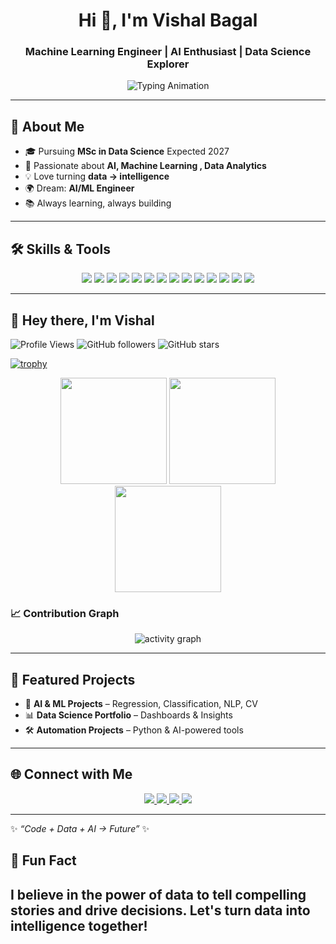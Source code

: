 <!-- Header Banner -->
<h1 align="center">Hi 👋, I'm Vishal Bagal</h1>
<h3 align="center">Machine Learning Engineer | AI Enthusiast | Data Science Explorer</h3>

<p align="center">
  <img src="https://readme-typing-svg.demolab.com?font=Fira+Code&pause=1000&color=FF5733&center=true&vCenter=true&width=435&lines=AI+Engineer+in+progress;ML+System+Designer;Full+Stack+Data+Science+Developer" alt="Typing Animation" />
</p>

---

## 🚀 About Me
- 🎓 Pursuing **MSc in Data Science** Expected 2027  
- 🤖 Passionate about **AI, Machine Learning , Data Analytics**  
- 💡 Love turning **data → intelligence**  
- 🌍 Dream: **AI/ML Engineer**  
- 📚 Always learning, always building  

---


  
## 🛠️ Skills & Tools  
<p align="center">
  <img src="https://img.shields.io/badge/Python-3776AB?style=for-the-badge&logo=python&logoColor=white"/>
  <img src="https://img.shields.io/badge/Machine%20Learning-102230?style=for-the-badge&logo=scikit-learn&logoColor=F7931E"/>
  <img src="https://img.shields.io/badge/Pandas-150458?style=for-the-badge&logo=pandas&logoColor=white"/>
  <img src="https://img.shields.io/badge/Numpy-013243?style=for-the-badge&logo=numpy&logoColor=white"/>
  <img src="https://img.shields.io/badge/SQL-CC2927?style=for-the-badge&logo=databricks&logoColor=white"/>
  <img src="https://img.shields.io/badge/Matplotlib-11557c?style=for-the-badge&logo=plotly&logoColor=white"/>
  <img src="https://img.shields.io/badge/Seaborn-268bd2?style=for-the-badge&logo=python&logoColor=white"/>
  <img src="https://img.shields.io/badge/Jupyter-F37626?style=for-the-badge&logo=jupyter&logoColor=white"/>
  <img src="https://img.shields.io/badge/VSCode-0078d7?style=for-the-badge&logo=visual-studio-code&logoColor=white"/>
  <img src="https://img.shields.io/badge/GitHub-181717?style=for-the-badge&logo=github&logoColor=white"/>
  <img src="https://img.shields.io/badge/Spyder%20IDE-FF0000?style=for-the-badge&logo=spyder-ide&logoColor=white"/>
  <img src="https://img.shields.io/badge/PyTorch-EE4C2C?style=for-the-badge&logo=pytorch&logoColor=white"/>
  <img src="https://img.shields.io/badge/Excel-217346?style=for-the-badge&logo=microsoft-excel&logoColor=white"/>
  <img src="https://img.shields.io/badge/PyCharm-000000?style=for-the-badge&logo=pycharm&logoColor=white"/>
</p>



---



## 👋 Hey there, I'm Vishal  
![Profile Views](https://komarev.com/ghpvc/?username=VB9464&color=blue)
![GitHub followers](https://img.shields.io/github/followers/VB9464?label=Follow&style=social)
![GitHub stars](https://img.shields.io/github/stars/VB9464?affiliations=OWNER%2CCOLLABORATOR&style=social)
<!--START_SECTION:activity-->
 
 [![trophy](https://github-profile-trophy.vercel.app/?username=VB9464&theme=radical)](https://github.com/ryo-ma/github-profile-trophy)
 
 <p align="center">
  <img src="https://github-readme-stats.vercel.app/api?username=VB9464&show_icons=true&theme=tokyonight&count_private=true" height="170"/>
  <img src="https://streak-stats.demolab.com?user=VB9464&theme=tokyonight" height="170"/>
  <img src="https://github-readme-stats.vercel.app/api/top-langs/?username=VB9464&layout=donut&theme=radical" height="170"/>
</p>


### 📈 Contribution Graph
 <p align="center">
  <img src="https://github-readme-activity-graph.vercel.app/graph?username=VB9464&theme=tokyo-night" alt="activity graph"/>
</p>
  

<!--END_SECTION:activity-->
---



## 🌟 Featured Projects
- 🤖 **AI & ML Projects** – Regression, Classification, NLP, CV  
- 📊 **Data Science Portfolio** – Dashboards & Insights  
- 🛠️ **Automation Projects** – Python & AI-powered tools  

---

## 🌐 Connect with Me
<p align="center">
  <a href="https://www.linkedin.com/in/bv9464" target="_blank">
    <img src="https://img.shields.io/badge/LinkedIn-0A66C2?style=for-the-badge&logo=linkedin&logoColor=white"/>
  </a>
  <a href="mailto:bagal9464@gmail.com" target="_blank">
    <img src="https://img.shields.io/badge/Gmail-D14836?style=for-the-badge&logo=gmail&logoColor=white"/>
  </a>
  <a href="https://github.com/VB9464" target="_blank">
    <img src="https://img.shields.io/badge/GitHub-181717?style=for-the-badge&logo=github&logoColor=white"/>
  </a>
  <a href="https://vb9464.github.io/" target="_blank">
    <img src="https://img.shields.io/badge/Portfolio-FF5722?style=for-the-badge&logo=About.me&logoColor=white"/>
  </a>
</p>


---
✨ _“Code + Data + AI → Future”_ ✨
## 💬 Fun Fact

I believe in the power of data to tell compelling stories and drive decisions. Let's turn data into intelligence together!
---


